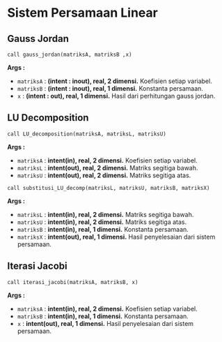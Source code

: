 # Sistem Persamaan Linear

## Gauss Jordan
```
call gauss_jordan(matriksA, matriksB ,x)
```
**Args :**
- ```matriksA``` : **(intent : inout), real, 2 dimensi.** Koefisien setiap variabel.
- ```matriksB``` : **(intent : inout), real, 1 dimensi.** Konstanta persamaan.
- ```x``` : **(intent : out), real, 1 dimensi.** Hasil dari perhitungan gauss jordan.

## LU Decomposition
```
call LU_decomposition(matriksA, matriksL, matriksU)
```
**Args :**
- ```matriksA``` : **intent(in), real, 2 dimensi.** Koefisien setiap variabel.
- ```matriksL``` : **intent(out), real, 2 dimensi.** Matriks segitiga bawah.
- ```matriksU``` : **intent(out), real, 2 dimensi.** Matriks segitiga atas.

```
call substitusi_LU_decomp(matriksL, matriksU, matriksB, matriksX)
```
**Args :**
- ```matriksL``` : **intent(in), real, 2 dimensi.** Matriks segitiga bawah.
- ```matriksU``` : **intent(in), real, 2 dimensi.** Matriks segitiga atas.
- ```matriksB``` : **intent(in), real, 1 dimensi.** Konstanta persamaan.
- ```matriksX``` : **intent(out), real, 1 dimensi.** Hasil penyelesaian dari sistem persamaan.

## Iterasi Jacobi
```
call iterasi_jacobi(matriksA, matriksB, x)
```
**Args :**
- ```matriksA``` : **intent(in), real, 2 dimensi.** Koefisien setiap variabel.
- ```matriksB``` : **intent(in), real, 1 dimensi.** Konstanta persamaan.
- ```x``` : **intent(out), real, 1 dimensi.** Hasil penyelesaian dari sistem persamaan.